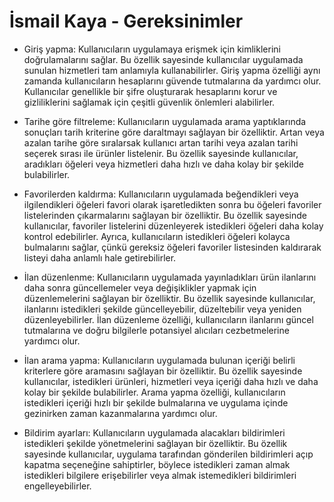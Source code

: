 # İsmail Kaya - Gereksinimler
- Giriş yapma: Kullanıcıların uygulamaya erişmek için kimliklerini doğrulamalarını sağlar. Bu özellik sayesinde kullanıcılar uygulamada sunulan hizmetleri tam anlamıyla kullanabilirler. Giriş yapma özelliği aynı zamanda kullanıcıların hesaplarını güvende tutmalarına da yardımcı olur. Kullanıcılar genellikle bir şifre oluşturarak hesaplarını korur ve gizliliklerini sağlamak için çeşitli güvenlik önlemleri alabilirler.
- Tarihe göre filtreleme: Kullanıcıların uygulamada arama yaptıklarında sonuçları tarih kriterine göre daraltmayı sağlayan bir özelliktir. Artan veya azalan tarihe göre sıralarsak kullanıcı artan tarihi veya azalan tarihi seçerek sırası ile ürünler listelenir. Bu özellik sayesinde kullanıcılar, aradıkları öğeleri veya hizmetleri daha hızlı ve daha kolay bir şekilde bulabilirler.
- Favorilerden kaldırma: Kullanıcıların uygulamada beğendikleri veya ilgilendikleri öğeleri favori olarak işaretledikten sonra bu öğeleri favoriler listelerinden çıkarmalarını sağlayan bir özelliktir. Bu özellik sayesinde kullanıcılar, favoriler listelerini düzenleyerek istedikleri öğeleri daha kolay kontrol edebilirler. Ayrıca, kullanıcıların istedikleri öğeleri kolayca bulmalarını sağlar, çünkü gereksiz öğeleri favoriler listesinden kaldırarak listeyi daha anlamlı hale getirebilirler.
- İlan düzenlenme: Kullanıcıların uygulamada yayınladıkları ürün ilanlarını daha sonra güncellemeler veya değişiklikler yapmak için düzenlemelerini sağlayan bir özelliktir. Bu özellik sayesinde kullanıcılar, ilanlarını istedikleri şekilde güncelleyebilir, düzeltebilir veya yeniden düzenleyebilirler. İlan düzenleme özelliği, kullanıcıların ilanlarını güncel tutmalarına ve doğru bilgilerle potansiyel alıcıları cezbetmelerine yardımcı olur. 
- İlan arama yapma: Kullanıcıların uygulamada bulunan içeriği belirli kriterlere göre aramasını sağlayan bir özelliktir. Bu özellik sayesinde kullanıcılar, istedikleri ürünleri, hizmetleri veya içeriği daha hızlı ve daha kolay bir şekilde bulabilirler. Arama yapma özelliği, kullanıcıların istedikleri içeriği hızlı bir şekilde bulmalarına ve uygulama içinde gezinirken zaman kazanmalarına yardımcı olur.

- Bildirim ayarları: Kullanıcıların uygulamada alacakları bildirimleri istedikleri şekilde yönetmelerini sağlayan bir özelliktir. Bu özellik sayesinde kullanıcılar, uygulama tarafından gönderilen bildirimleri açıp kapatma seçeneğine sahiptirler, böylece istedikleri zaman almak istedikleri bilgilere erişebilirler veya almak istemedikleri bildirimleri engelleyebilirler.


